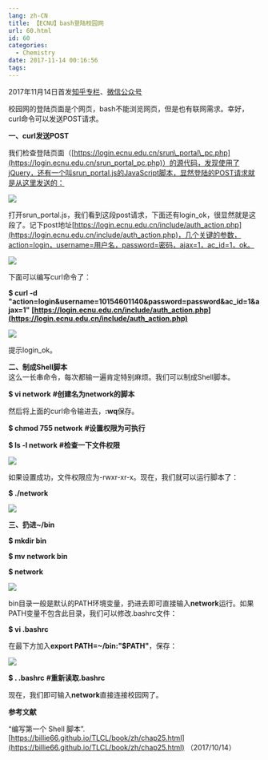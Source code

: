 ```yaml
---
lang: zh-CN
title: 【ECNU】bash登陆校园网
url: 60.html
id: 60
categories:
  - Chemistry
date: 2017-11-14 00:16:56
tags:
---
```


2017年11月14日首发[知乎专栏](https://zhuanlan.zhihu.com/p/30105863)、[微信公众号](https://mp.weixin.qq.com/s?timestamp=1527423146&src=3&ver=1&signature=aR1qmeGbvOzc4e9WsPnpwmjqUbvA5JfcrQ6yliOgES94TT1wtnLQCP9IZoEZkUvJSzK1xhNamRi68YSijn*eR-*gKFngBYdZ76V1qNfjyY7n2Q4OJcK8cj39stMySuc2dqbORl33xdL9R1adcRKr97Q4xaX9mMMExRSn2POFt8Q=)

校园网的登陆页面是个网页，bash不能浏览网页，但是也有联网需求。幸好，curl命令可以发送POST请求。

**一、curl发送POST**

我们检查登陆页面（[https://login.ecnu.edu.cn/srun\_portal\_pc.php](https://login.ecnu.edu.cn/srun_portal_pc.php)）的源代码，发现使用了jQuery，还有一个叫srun_portal.js的JavaScript脚本，显然登陆的POST请求就是从这里发送的：

![](https://i.loli.net/2018/05/27/5b0aae3c651e4.jpg)

打开srun\_portal.js，我们看到这段post请求，下面还有login\_ok，很显然就是这段了。记下post地址[https://login.ecnu.edu.cn/include/auth_action.php](https://login.ecnu.edu.cn/include/auth_action.php)，几个关键的参数，action=login，username=用户名，password=密码，ajax=1，ac_id=1，ok。

![](https://i.loli.net/2018/05/27/5b0aae535100b.jpg)

下面可以编写curl命令了：

**$ curl -d "action=login&username=10154601140&password=password&ac_id=1&ajax=1" [https://login.ecnu.edu.cn/include/auth_action.php](https://login.ecnu.edu.cn/include/auth_action.php)**

![](https://i.loli.net/2018/05/27/5b0aae627f0f7.jpg)

提示login_ok。

**二、制成Shell脚本**  
这么一长串命令，每次都输一遍肯定特别麻烦。我们可以制成Shell脚本。

**$ vi network** **#创建名为network的脚本**

然后将上面的curl命令输进去，**:wq**保存。

**$ chmod 755 network** **#设置权限为可执行**

**$ ls -l network** **#检查一下文件权限**

![](https://i.loli.net/2018/05/27/5b0aae75344a7.jpg)

如果设置成功，文件权限应为-rwxr-xr-x。现在，我们就可以运行脚本了：

**$ ./network**

![](https://i.loli.net/2018/05/27/5b0aae82622fe.jpg)

**三、扔进~/bin**

**$ mkdir bin**

**$ mv network bin**

**$ network**

![](https://i.loli.net/2018/05/27/5b0aae9339786.jpg)

bin目录一般是默认的PATH环境变量，扔进去即可直接输入**network**运行。如果PATH变量不包含此目录，我们可以修改.bashrc文件：

**$ vi .bashrc**

在最下方加入**export PATH=~/bin:"$PATH"**，保存：

![](https://i.loli.net/2018/05/27/5b0aaea57a118.jpg)

**$ . .bashrc** **#重新读取.bashrc**

现在，我们即可输入**network**直接连接校园网了。

**参考文献**

“编写第一个 Shell 脚本”. [https://billie66.github.io/TLCL/book/zh/chap25.html](https://billie66.github.io/TLCL/book/zh/chap25.html) （2017/10/14）
